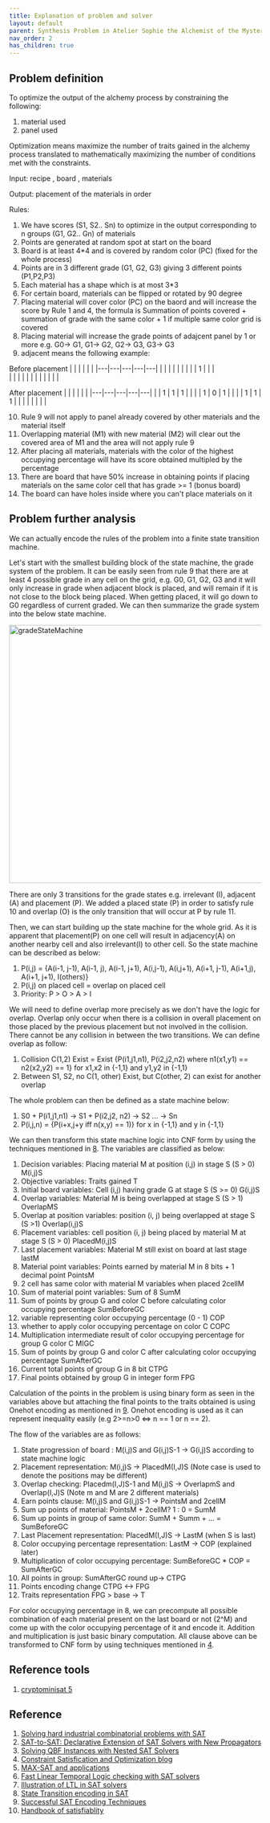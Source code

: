```yaml
---
title: Explanation of problem and solver
layout: default
parent: Synthesis Problem in Atelier Sophie the Alchemist of the Mysterious books DX
nav_order: 2
has_children: true
---
```


## Problem definition
To optimize the output of the alchemy process by constraining the following:
1. material used
2. panel used

Optimization means maximize the number of traits gained in the alchemy process translated to mathematically maximizing the number of conditions met with the constraints.

Input: recipe , board , materials

Output: placement of the materials in order

Rules:
1. We have scores (S1, S2.. Sn) to optimize in the output corresponding to n groups (G1, G2.. Gn) of materials
2. Points are generated at random spot at start on the board
3. Board is at least 4*4 and is covered by random color (PC) (fixed for the whole process)
4. Points are in 3 different grade (G1, G2, G3) giving 3 different points (P1,P2,P3) 
5. Each material has a shape which is at most 3*3
6. For certain board, materials can be flipped or rotated by 90 degree
7. Placing material will cover color (PC) on the baord and will increase the score by Rule 1 and 4, the formula is Summation of points covered + summation of grade with the same color + 1 if multiple same color grid is covered 
8. Placing material will increase the grade points of adajcent panel by 1 or more e.g. G0-> G1, G1-> G2, G2-> G3, G3-> G3 
9. adjacent means the following example:

Before placement
|   |   |   |   |   |
|---|---|---|---|---|
|   |   |   |   |   |
|   |   | 1 |   |   |  
|   |   |   |   |   |
|   |   |   |   |   |

After placement
|   |   |   |   |   |
|---|---|---|---|---|
|   | 1 | 1 | 1 |   |
|   | 1 | 0 | 1 |   |
|   | 1 | 1 | 1 |   |
|   |   |   |   |   |

10. Rule 9 will not apply to panel already covered by other materials and the material itself
11. Overlapping material (M1) with new material (M2) will clear out the covered area of M1 and the area will not apply rule 9
12. After placing all materials, materials with the color of the highest occupying percentage will have its score obtained multipled by the percentage
13. There are board that have 50% increase in obtaining points if placing materials on the same color cell that has grade >= 1 (bonus board)
14. The board can have holes inside where you can't place materials on it

## Problem further analysis
We can actually encode the rules of the problem into a finite state transition machine. 

Let's start with the smallest building block of the state machine, the grade system of the problem. It can be easily seen from rule 9 that there are at least 4 possible grade in any cell on the grid, e.g. G0, G1, G2, G3 and it will only increase in grade when adjacent block is placed, and will remain if it is not close to the block being placed. When getting placed, it will go down to G0 regardless of current graded. We can then summarize the grade system into the below state machine.

<img width="514" alt="gradeStateMachine" src="https://user-images.githubusercontent.com/49157980/200170946-9b8b87e7-2861-497f-85ad-6699875ff2e9.png">

There are only 3 transitions for the grade states e.g. irrelevant (I), adjacent (A) and placement (P).
We added a placed state (P) in order to satisfy rule 10 and overlap (O) is the only transition that will occur at P by rule 11.

Then, we can start building up the state machine for the whole grid. As it is apparent that placement(P) on one cell will result in adjacency(A) on another nearby cell and also irrelevant(I) to other cell. So the state machine can be described as below:

1. P(i,j) = {A(i-1, j-1), A(i-1, j), A(i-1, j+1), A(i,j-1), A(i,j+1), A(i+1, j-1), A(i+1,j), A(i+1, j+1), I(others)}
2. P(i,j) on placed cell = overlap on placed cell
3. Priority: P > O > A > I

We will need to define overlap more precisely as we don't have the logic for overlap. Overlap only occur when there is a collision in overall placement on those placed by the previous placement but not involved in the collision. There cannot be any collision in between the two transitions. We can define overlap as follow:

1. Collision C(1,2) Exist = Exist {P(i1,j1,n1), P(i2,j2,n2) where n1(x1,y1) == n2(x2,y2) == 1} for x1,x2 in {-1,1} and y1,y2 in {-1,1}
2. Between S1, S2, no C(1, other) Exist, but C(other, 2) can exist for another overlap

The whole problem can then be defined as a state machine below:

1. S0 + P(i1,j1,n1) -> S1 + P(i2,j2, n2) -> S2 ... -> Sn
2. P(i,j,n) = {P(i+x,j+y iff n(x,y) == 1)} for x in {-1,1} and y in {-1,1}

We can then transform this state machine logic into CNF form by using the techniques mentioned in [8](https://baldur.iti.kit.edu/sat/files/2017/l02.pdf). The variables are classified as below:

1. Decision variables: Placing material M at position (i,j) in stage S (S > 0) M(i,j)S
2. Objective variables: Traits gained T
3. Initial board variables: Cell (i,j) having grade G at stage S (S >= 0) G(i,j)S
4. Overlap variables: Material M is being overlapped at stage S (S > 1) OverlapMS
5. Overlap at position variables: position (i, j) being overlapped at stage S (S >1) Overlap(i,j)S
6. Placement variables: cell position (i, j) being placed by material M at stage S (S > 0) PlacedM(i,j)S
7. Last placement variables: Material M still exist on board at last stage lastM
8. Material point variables: Points earned by material M in 8 bits + 1 decimal point PointsM
9. 2 cell has same color with material M variables when placed 2cellM
10.  Sum of material point variables: Sum of 8 SumM
11. Sum of points by group G and color C before calculating color occupying percentage SumBeforeGC
12. variable representing color occupying percentage (0 - 1) COP
13. whether to apply color occupying percentage on color C COPC
14. Multiplication intermediate result of color occupying percentage for group G color C MIGC
15. Sum of points by group G and color C after calculating color occupying percentage SumAfterGC
16. Current total points of group G in 8 bit CTPG
17. Final points obtained by group G in integer form FPG

Calculation of the points in the problem is using binary form as seen in the variables above but attaching the final points to the traits obtained is using Onehot encoding as mentioned in [9](https://content.iospress.com/download/journal-on-satisfiability-boolean-modeling-and-computation/sat190085?id=journal-on-satisfiability-boolean-modeling-and-computation%2Fsat190085). Onehot encoding is used as it can represent inequality easily (e.g 2>=n>0 <=> n == 1 or n == 2).

The flow of the variables are as follows:
1. State progression of board : M(i,j)S and G(i,j)S-1 -> G(i,j)S according to state machine logic
2. Placement representation: M(i,j)S -> PlacedM(I,J)S (Note case is used to denote the positions may be different)
3. Overlap checking: Placedm(I,J)S-1 and M(i,j)S -> OverlapmS and Overlap(I,J)S (Note m and M are 2 different materials)
4. Earn points clause: M(i,j)S and G(i,j)S-1 -> PointsM and 2cellM
5. Sum up points of material: PointsM + 2cellM? 1 : 0 = SumM
6. Sum up points in group of same color: SumM + Summ + ... = SumBeforeGC
7. Last Placement representation: PlacedM(I,J)S -> LastM (when S is last)
8. Color occupying percentage representation: LastM -> COP (explained later)
9. Multiplication of color occupying percentage: SumBeforeGC * COP = SumAfterGC
10. All points in group: SumAfterGC round up-> CTPG
11. Points encoding change CTPG <-> FPG
12. Traits representation FPG > base -> T

For color occupying percentage in 8, we can precompute all possible combination of each material present on the last board or not (2^M) and come up with the color occupying percentage of it and encode it. Addition and multiplication is just basic binary computation. All clause above can be transformed to CNF form by using techniques mentioned in [4](https://ozanerdem.github.io/jekyll/update/2019/11/17/representation-in-sat.html). 



## Reference tools
1. [cryptominisat 5](https://github.com/msoos/cryptominisat)

## Reference
1. [Solving hard industrial combinatorial problems with SAT](https://www.tdx.cat/bitstream/handle/10803/117608/TIAR1de1.pdf?sequence=1&isAllowed=y])
2. [SAT-to-SAT: Declarative Extension of SAT Solvers with New Propagators](https://ojs.aaai.org/index.php/AAAI/article/view/10111)
3. [Solving QBF Instances with Nested SAT Solvers](https://www.researchgate.net/publication/287208991_Solving_QBF_Instances_With_Nested_SAT_Solvers)
4. [Constraint Satisfication and Optimization blog](https://ozanerdem.github.io/)
5. [MAX-SAT and applications](https://sat-group.github.io/ruben/media/p02c24-mxm.pdf)
6. [Fast Linear Temporal Logic checking with SAT solvers](https://arxiv.org/pdf/1401.5677.pdf)
7. [Illustration of LTL in SAT solvers](https://www.birs.ca/cmo-workshops/2018/18w5208/files/RozierKristin.pdf)
8. [State Transition encoding in SAT](https://baldur.iti.kit.edu/sat/files/2017/l02.pdf)
9. [Successful SAT Encoding Techniques](https://content.iospress.com/download/journal-on-satisfiability-boolean-modeling-and-computation/sat190085?id=journal-on-satisfiability-boolean-modeling-and-computation%2Fsat190085)
10. [Handbook of satisfiablity](https://homepage.cs.uiowa.edu/~tinelli/papers/BarSST-09.pdf)



